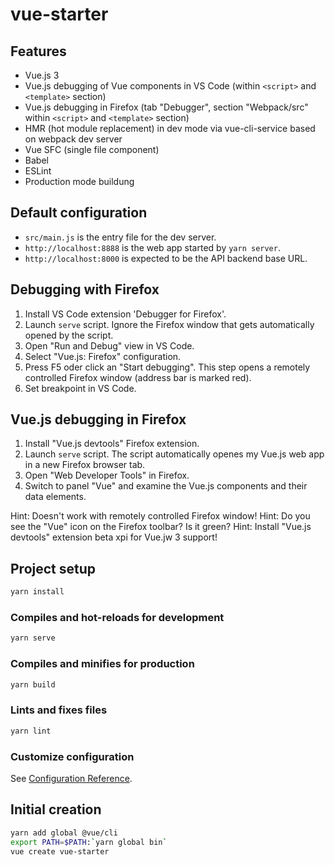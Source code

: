 # vue-starter

## Features
- Vue.js 3
- Vue.js debugging of Vue components in VS Code (within `<script>` and `<template>` section)
- Vue.js debugging in Firefox (tab "Debugger", section "Webpack/src" within `<script>` and `<template>` section)
- HMR (hot module replacement) in dev mode via vue-cli-service based on webpack dev server
- Vue SFC (single file component)
- Babel
- ESLint
- Production mode buildung

## Default configuration
- `src/main.js` is the entry file for the dev server.
- `http://localhost:8888` is the web app started by `yarn server`.
- `http://localhost:8000` is expected to be the API backend base URL.

## Debugging with Firefox
1. Install VS Code extension 'Debugger for Firefox'.
1. Launch `serve` script. Ignore the Firefox window that gets automatically opened by the script.
1. Open "Run and Debug" view in VS Code. 
1. Select "Vue.js: Firefox" configuration.
1. Press F5 oder click an "Start debugging". This step opens a remotely controlled Firefox window (address bar is marked red).
1. Set breakpoint in VS Code.

## Vue.js debugging in Firefox
1. Install "Vue.js devtools" Firefox extension.
1. Launch `serve` script. The script automatically openes my Vue.js web app in a new Firefox browser tab.
1. Open "Web Developer Tools" in Firefox. 
1. Switch to panel "Vue" and examine the Vue.js components and their data elements.

Hint: Doesn't work with remotely controlled Firefox window!
Hint: Do you see the "Vue" icon on the Firefox toolbar? Is it green?
Hint: Install "Vue.js devtools" extension beta xpi for Vue.jw 3 support!

## Project setup
```bash
yarn install
```

### Compiles and hot-reloads for development
```bash
yarn serve
```

### Compiles and minifies for production
```bash
yarn build
```

### Lints and fixes files
```bash
yarn lint
```

### Customize configuration
See [Configuration Reference](https://cli.vuejs.org/config/).

## Initial creation
```bash
yarn add global @vue/cli
export PATH=$PATH:`yarn global bin`
vue create vue-starter
```

